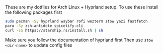 These are my dotfiles for Arch Linux + Hyprland setup. To use these install the following packages first

```bash
sudo pacman -Sy hyprland waybar rofi wezterm stow yazi fastfetch
paru -Sy zsh-antidote spicetify-cli
curl -sS https://starship.rs/install.sh | sh
```

Make sure you follow the documentation of hyprland first
Then use `stow <dir-name>` to update config files
